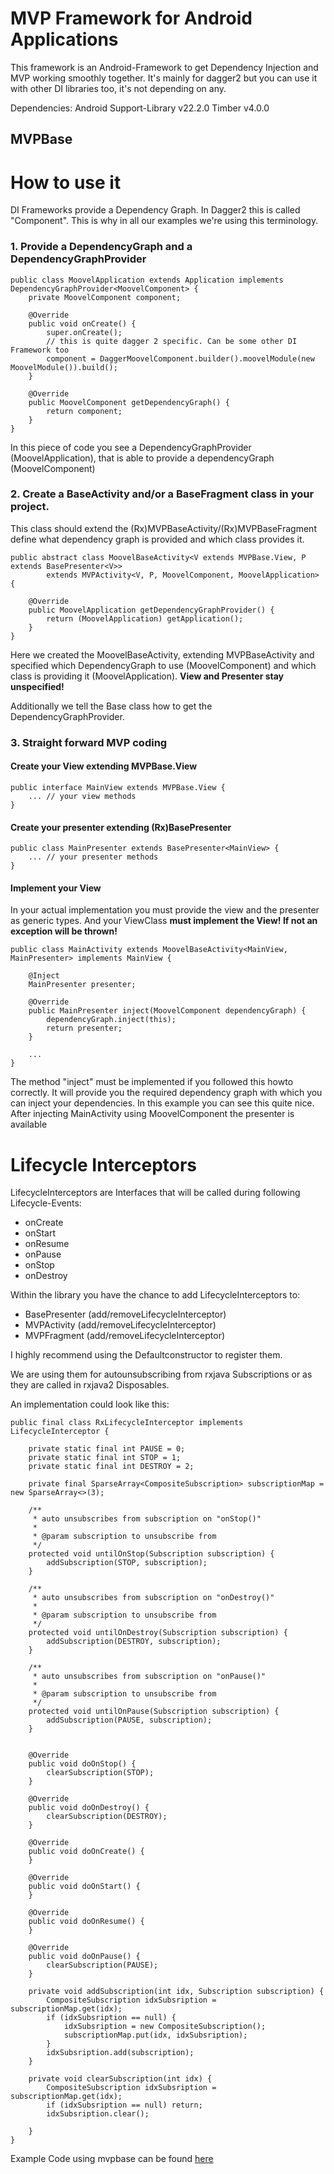 # MVP Framework for Android Applications

This framework is an Android-Framework to get Dependency Injection and MVP working smoothly together. It's mainly for
dagger2 but you can use it with other DI libraries too, it's not depending on any.

Dependencies:
Android Support-Library v22.2.0
Timber v4.0.0

## MVPBase


# How to use it
DI Frameworks provide a Dependency Graph. In Dagger2 this is called "Component". This is why in all our examples we're
using this terminology.

### 1. Provide a DependencyGraph and a DependencyGraphProvider

```
public class MoovelApplication extends Application implements DependencyGraphProvider<MoovelComponent> {
    private MoovelComponent component;

    @Override
    public void onCreate() {
        super.onCreate();
        // this is quite dagger 2 specific. Can be some other DI Framework too
        component = DaggerMoovelComponent.builder().moovelModule(new MoovelModule()).build();
    }

    @Override
    public MoovelComponent getDependencyGraph() {
        return component;
    }
}
```

In this piece of code you see a DependencyGraphProvider (MoovelApplication), that is able to provide a dependencyGraph
(MoovelComponent)

### 2. Create a BaseActivity and/or a BaseFragment class in your project.
This class should extend the (Rx)MVPBaseActivity/(Rx)MVPBaseFragment define what dependency graph is provided and which
class provides it.

```
public abstract class MoovelBaseActivity<V extends MVPBase.View, P extends BasePresenter<V>>
        extends MVPActivity<V, P, MoovelComponent, MoovelApplication> {

    @Override
    public MoovelApplication getDependencyGraphProvider() {
        return (MoovelApplication) getApplication();
    }
}
```

Here we created the MoovelBaseActivity, extending MVPBaseActivity and specified which DependencyGraph to
use (MoovelComponent) and which class is providing it (MoovelApplication). **View and Presenter stay unspecified!**

Additionally we tell the Base class how to get the DependencyGraphProvider.

### 3. Straight forward MVP coding

#### Create your View extending MVPBase.View
```
public interface MainView extends MVPBase.View {
    ... // your view methods
}
```
#### Create your presenter extending (Rx)BasePresenter<view>
```
public class MainPresenter extends BasePresenter<MainView> {
    ... // your presenter methods
}
```
#### Implement your View
In your actual implementation you must provide the view and the presenter as generic types.
And your ViewClass **must implement the View! If not an exception will be thrown!**
```
public class MainActivity extends MoovelBaseActivity<MainView, MainPresenter> implements MainView {

    @Inject
    MainPresenter presenter;

    @Override
    public MainPresenter inject(MoovelComponent dependencyGraph) {
        dependencyGraph.inject(this);
        return presenter;
    }

    ...
}
```
The method "inject" must be implemented if you followed this howto correctly. It will provide you the required
dependency graph with which you can inject your dependencies.
In this example you can see this quite nice. After injecting MainActivity using MoovelComponent the presenter is available


# Lifecycle Interceptors

LifecycleInterceptors are Interfaces that will be called during following Lifecycle-Events:

* onCreate
* onStart
* onResume
* onPause
* onStop
* onDestroy

Within the library you have the chance to add LifecycleInterceptors to:
 * BasePresenter (add/removeLifecycleInterceptor)
 * MVPActivity (add/removeLifecycleInterceptor)
 * MVPFragment (add/removeLifecycleInterceptor)

I highly recommend using the Defaultconstructor to register them.

We are using them for autounsubscribing from rxjava Subscriptions or as they are called in rxjava2 Disposables.

An implementation could look like this:

```
public final class RxLifecycleInterceptor implements LifecycleInterceptor {

    private static final int PAUSE = 0;
    private static final int STOP = 1;
    private static final int DESTROY = 2;

    private final SparseArray<CompositeSubscription> subscriptionMap = new SparseArray<>(3);

    /**
     * auto unsubscribes from subscription on "onStop()"
     *
     * @param subscription to unsubscribe from
     */
    protected void untilOnStop(Subscription subscription) {
        addSubscription(STOP, subscription);
    }

    /**
     * auto unsubscribes from subscription on "onDestroy()"
     *
     * @param subscription to unsubscribe from
     */
    protected void untilOnDestroy(Subscription subscription) {
        addSubscription(DESTROY, subscription);
    }

    /**
     * auto unsubscribes from subscription on "onPause()"
     *
     * @param subscription to unsubscribe from
     */
    protected void untilOnPause(Subscription subscription) {
        addSubscription(PAUSE, subscription);
    }


    @Override
    public void doOnStop() {
        clearSubscription(STOP);
    }

    @Override
    public void doOnDestroy() {
        clearSubscription(DESTROY);
    }

    @Override
    public void doOnCreate() {
    }

    @Override
    public void doOnStart() {
    }

    @Override
    public void doOnResume() {
    }

    @Override
    public void doOnPause() {
        clearSubscription(PAUSE);
    }

    private void addSubscription(int idx, Subscription subscription) {
        CompositeSubscription idxSubsription = subscriptionMap.get(idx);
        if (idxSubsription == null) {
            idxSubsription = new CompositeSubscription();
            subscriptionMap.put(idx, idxSubsription);
        }
        idxSubsription.add(subscription);
    }

    private void clearSubscription(int idx) {
        CompositeSubscription idxSubsription = subscriptionMap.get(idx);
        if (idxSubsription == null) return;
        idxSubsription.clear();

    }
}

```


Example Code using mvpbase can be found [here](https://github.com/moovel/android-mvp/blob/master/app/src/main/java/com/moovel/mvpbase/demo/screens/main/MainActivity.java)